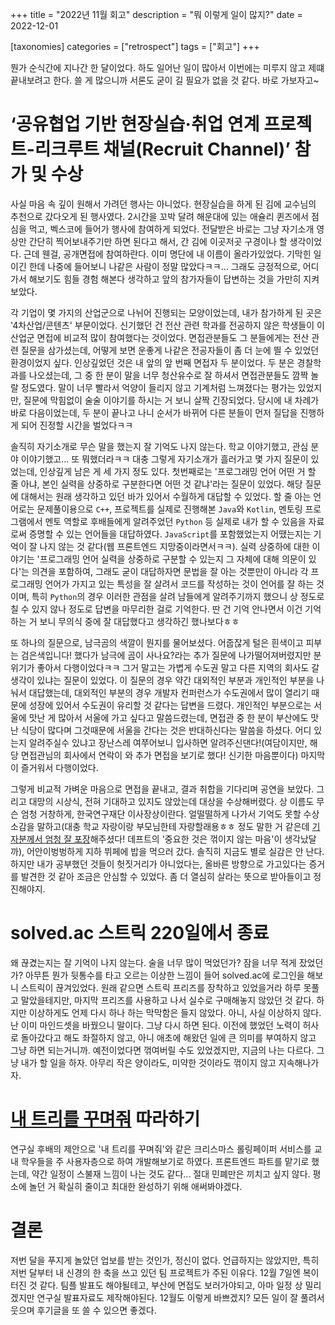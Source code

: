 +++
title = "2022년 11월 회고"
description = "뭐 이렇게 일이 많지?"
date = 2022-12-01

[taxonomies]
categories = ["retrospect"]
tags = ["회고"]
+++

뭔가 순식간에 지나간 한 달이었다. 하도 일어난 일이 많아서 이번에는 미루지 않고 제떄 끝내보려고 한다. 쓸 게 많으니까 서론도 굳이 길 필요가 없을 것 같다. 바로 가보자고~
<!-- more -->

# ‘공유협업 기반 현장실습·취업 연계 프로젝트-리크루트 채널(Recruit Channel)’ 참가 및 수상
사실 마음 속 깊이 원해서 가려던 행사는 아니었다. 현장실습을 하게 된 김에 교수님의 추천으로 갔다오게 된 행사였다. 2시간을 꼬박 달려 해운대에 있는 애슐리 퀸즈에서 점심을 먹고, 벡스코에 들어가 행사에 참여하게 되었다. 전달받은 바로는 그냥 자기소개 영상만 간단히 찍어보내주기만 하면 된다고 해서, 간 김에 이곳저곳 구경이나 할 생각이었다. 근데 웬걸, 공개면접에 참여하란다. 이미 명단에 내 이름이 올라가있었다. 기막힌 일이긴 한데 나중에 들어보니 나같은 사람이 정말 많았다ㅋㅋ... 그래도 긍정적으로, 어디 가서 해보기도 힘들 경험 해본다 생각하고 앞의 참가자들이 답변하는 것을 가만히 지켜보았다.

각 기업이 몇 가지의 산업군으로 나뉘어 진행되는 모양이었는데, 내가 참가하게 된 곳은 '4차산업/콘텐츠' 부문이었다. 신기했던 건 전산 관련 학과를 전공하지 않은 학생들이 이 산업군 면접에 비교적 많이 참여했다는 것이었다. 면접관분들도 그 분들에게는 전산 관련 질문을 삼가셨는데, 어떻게 보면 운좋게 나같은 전공자들이 좀 더 눈에 띌 수 있었던 환경이었지 싶다. 인상깊었던 것은 내 앞의 앞 번째 면접자 두 분이었다. 두 분은 경찰학과를 나오셨는데, 그 중 한 분이 말을 너무 청산유수로 잘 하셔서 면접관분들도 깜짝 놀랄 정도였다. 말이 너무 빨라서 억양이 들리지 않고 기계처럼 느껴졌다는 평가는 있었지만, 질문에 막힘없이 술술 이야기를 하시는 거 보니 살짝 긴장되었다. 당시에 내 차례가 바로 다음이었는데, 두 분이 끝나고 나니 순서가 바뀌어 다른 분들이 먼저 질답을 진행하게 되어 진정할 시간을 벌었다ㅋㅋ

솔직히 자기소개로 무슨 말을 했는지 잘 기억도 나지 않는다. 학교 이야기했고, 관심 분야 이야기했고... 또 뭐했더라ㅋㅋ 대충 그렇게 자기소개가 흘러가고 몇 가지 질문이 있었는데, 인상깊게 남은 게 세 가지 정도 있다. 첫번째로는 '프로그래밍 언어 어떤 거 할 줄 아냐, 본인 실력을 상중하로 구분한다면 어떤 것 같냐'라는 질문이 있었다. 해당 질문에 대해서는 원래 생각하고 있던 바가 있어서 수월하게 대답할 수 있었다. 할 줄 아는 언어로는 문제풀이용으로 `C++`, 프로젝트를 실제로 진행해본 `Java`와 `Kotlin`, 멘토링 프로그램에서 멘토 역할로 후배들에게 알려주었던 `Python` 등 실제로 내가 할 수 있음을 자료로써 증명할 수 있는 언어들을 대답하였다. `JavaScript`를 포함했었는지 어땠는지는 기억이 잘 나지 않는 것 같다(웹 프론트엔드 지망중이라면서ㅋㅋ). 실력 상중하에 대한 이야기는 '프로그래밍 언어 실력을 상중하로 구분할 수 있는지 그 자체에 대해 의문이 있다'는 의견을 포함하여, 그래도 굳이 대답하자면 문법을 잘 아는 것뿐만이 아니라 각 프로그래밍 언어가 가지고 있는 특성을 잘 살려서 코드를 작성하는 것이 언어를 잘 하는 것이며, 특히 `Python`의 경우 이러한 관점을 살려 남들에게 알려주기까지 했으니 상 정도로 칠 수 있지 않나 정도로 답변을 마무리한 걸로 기억한다. 딴 건 기억 안나면서 이건 기억하는 거 보니 무의식 중에 잘 대답했다고 생각하긴 했나보다ㅎㅎ

또 하나의 질문으로, 남극곰의 색깔이 뭔지를 물어보셨다. 어줍잖게 털은 흰색이고 피부는 검은색입니다! 했다가 남극에 곰이 사나요?라는 추가 질문에 나가떨어져버렸지만 분위기가 좋아서 다행이었다ㅋㅋ 그거 말고는 가볍게 수도권 말고 다른 지역의 회사도 갈 생각이 있냐는 질문이 있었다. 이 질문의 경우 약간 대외적인 부분과 개인적인 부분을 나눠서 대답했는데, 대외적인 부분의 경우 개발자 컨퍼런스가 수도권에서 많이 열리기 때문에 성장에 있어서 수도권이 유리할 것 같다는 답변을 드렸다. 개인적인 부분으로는 서울에 맛난 게 많아서 서울에 가고 싶다고 말씀드렸는데, 면접관 중 한 분이 부산에도 맛난 식당이 많다며 그것때문에 서울을 간다는 것은 반대하신다는 말씀을 하셨다. 어디 있는지 알려주실수 있냐고 장난스레 여쭈어보니 입사하면 알려주신댄다!(여담이지만, 해당 면접관님의 회사에서 연락이 와 추가 면접을 보기로 했다! 신기한 마음뿐이다) 마지막이 즐거워서 다행이었다.

그렇게 비교적 가벼운 마음으로 면접을 끝내고, 결과 취합을 기다리며 공연을 보았다. 그리고 대망의 시상식, 전혀 기대하고 있지도 않았는데 대상을 수상해버렸다. 상 이름도 무슨 엄청 거창하게, 한국연구재단 이사장상이란다. 얼떨떨하게 나가서 기억도 못할 수상 소감을 말하고(대충 학교 자랑이랑 부모님한테 자랑할래용ㅎㅎ 정도 말한 거 같은데 [기자분께서 엄청 잘 포장](https://www.gnnews24.kr/news/articleView.html?idxno=18353)해주셨다! 데프트의 '중요한 것은 꺾이지 않는 마음'이 생각났달까), 어안이벙벙하게 지하 뷔페에 밥을 먹으러 갔다. 솔직히 지금도 별로 실감은 안 난다. 하지만 내가 공부했던 것들이 헛짓거리가 아니었다는, 올바른 방향으로 가고있다는 증거를 발견한 것 같아 조금은 안심할 수 있었다. 좀 더 열심히 살라는 뜻으로 받아들이고 정진해야지.

# solved.ac 스트릭 220일에서 종료
왜 끊겼는지는 잘 기억이 나지 않는다. 술을 너무 많이 먹었던가? 잠을 너무 적게 잤었던가? 아무튼 뭔가 뒷통수를 타고 오르는 이상한 느낌이 들어 solved.ac에 로그인을 해보니 스트릭이 끊겨있었다. 원래 같으면 스트릭 프리즈를 장착하고 있었을거라 하루 못풀고 말았을테지만, 마지막 프리즈를 사용하고 나서 실수로 구매해놓지 않았던 것 같다. 하지만 이상하게도 언제 다시 하나 하는 막막함은 들지 않았다. 아니, 사실 이상하지 않다. 난 이미 마인드셋을 바꿨으니 말이다. 그냥 다시 하면 된다. 이전에 했었던 노력이 허사로 돌아갔다고 해도 좌절하지 않고, 아니 애초에 해왔던 일에 큰 의미를 부여하지 않고 그냥 하면 되는거니까. 예전이었다면 꺾여버릴 수도 있었겠지만, 지금의 나는 다르다. 그냥 내가 할 일을 하자. 아무리 작은 양이라도, 미약한 것이라도 꺾이지 않고 지속해나가자.

# [내 트리를 꾸며줘](https://colormytree.me/) 따라하기
연구실 후배의 제안으로 '내 트리를 꾸며줘'와 같은 크리스마스 롤링페이퍼 서비스를 교내 학우들을 주 사용자층으로 하여 개발해보기로 하였다. 프론트엔드 파트를 맡기로 했는데, 약간 일정이 스불재 느낌이 나는 것도 같다... 절대 민폐만은 끼치고 싶지 않다. 평소에 놀던 거 확실히 줄이고 최대한 완성하기 위해 애써봐야겠다.

# 결론
저번 달을 푸지게 놀았던 업보를 받는 것인가, 정신이 없다. 언급하지는 않았지만, 특히 저번 달부터 내 신경의 한 축을 쓰고 있던 팀 프로젝트가 주된 이유다. 12월 7일엔 복이 터진 것 같다. 팀플 발표도 해야될테고, 부산에 면접도 보러가야되고, 아마 일정 상 밀리겠지만 연구실 발표자료도 제작해야된다. 12월도 이렇게 바쁘겠지? 모든 일이 잘 풀려서 웃으며 후기글을 또 쓸 수 있으면 좋겠다.